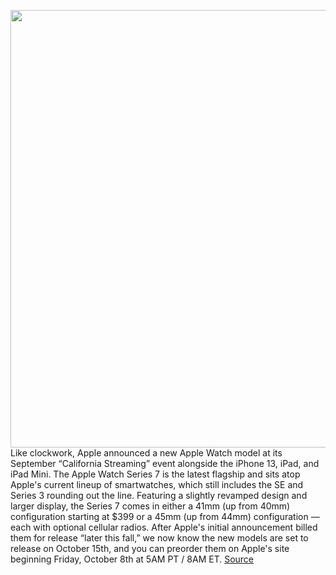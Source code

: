 <img src='https://cdn.vox-cdn.com/thumbor/F4LvrlrXNfyO0AoALAAcKaQqt94=/0x0:1960x1102/1200x800/filters:focal(824x395:1136x707)/cdn.vox-cdn.com/uploads/chorus_image/image/69949628/Apple_watch_series7_availability_stainless_steel_10052021.0.jpg' width='700px' /><br/>
Like clockwork, Apple announced a new Apple Watch model at its September “California Streaming” event alongside the iPhone 13, iPad, and iPad Mini. The Apple Watch Series 7 is the latest flagship and sits atop Apple's current lineup of smartwatches, which still includes the SE and Series 3 rounding out the line. Featuring a slightly revamped design and larger display, the Series 7 comes in either a 41mm (up from 40mm) configuration starting at $399 or a 45mm (up from 44mm) configuration — each with optional cellular radios. After Apple's initial announcement billed them for release “later this fall,” we now know the new models are set to release on October 15th, and you can preorder them on Apple's site beginning Friday, October 8th at 5AM PT / 8AM ET.
<a href='https://www.theverge.com/22664661/apple-watch-series-7-preorder-buy-how-to-price-availability-release-date'> Source <a/>